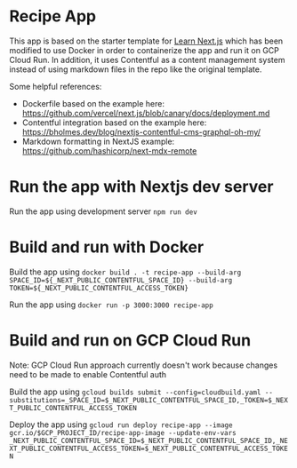 # Recipe App

This app is based on the starter template for [Learn Next.js](https://nextjs.org/learn) which has been modified to use Docker in order to containerize the app and run it on GCP Cloud Run. In addition, it uses Contentful as a content management system instead of using markdown files in the repo like the original template.

Some helpful references:
- Dockerfile based on the example here: https://github.com/vercel/next.js/blob/canary/docs/deployment.md 
- Contentful integration based on the example here: https://bholmes.dev/blog/nextjs-contentful-cms-graphql-oh-my/ 
- Markdown formatting in NextJS example: https://github.com/hashicorp/next-mdx-remote 

# Run the app with Nextjs dev server

Run the app using development server `npm run dev`

# Build and run with Docker

Build the app using `docker build . -t recipe-app --build-arg SPACE_ID=${_NEXT_PUBLIC_CONTENTFUL_SPACE_ID} --build-arg TOKEN=${_NEXT_PUBLIC_CONTENTFUL_ACCESS_TOKEN}`

Run the app using `docker run -p 3000:3000 recipe-app`

# Build and run on GCP Cloud Run

Note: GCP Cloud Run approach currently doesn't work because changes need to be made to enable Contentful auth

Build the app using `gcloud builds submit --config=cloudbuild.yaml --substitutions=_SPACE_ID=$_NEXT_PUBLIC_CONTENTFUL_SPACE_ID,_TOKEN=$_NEXT_PUBLIC_CONTENTFUL_ACCESS_TOKEN`

Deploy the app using `gcloud run deploy recipe-app --image gcr.io/$GCP_PROJECT_ID/recipe-app-image --update-env-vars _NEXT_PUBLIC_CONTENTFUL_SPACE_ID=$_NEXT_PUBLIC_CONTENTFUL_SPACE_ID,_NEXT_PUBLIC_CONTENTFUL_ACCESS_TOKEN=$_NEXT_PUBLIC_CONTENTFUL_ACCESS_TOKEN`